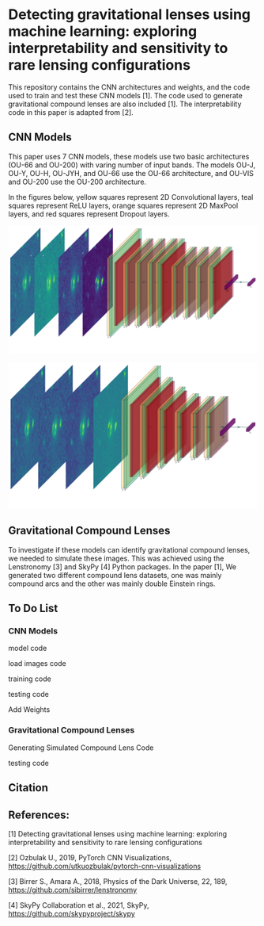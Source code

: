 # Detecting gravitational lenses using machine learning: exploring interpretability and sensitivity to rare lensing configurations
This repository contains the CNN architectures and weights, and the code used to train and test these CNN models [1]. The code used to generate gravitational compound lenses are also included [1]. The interpretability code in this paper is adapted from [2]. 


## CNN Models
This paper uses 7 CNN models, these models use two basic architectures (OU-66 and OU-200) with varing number of input bands. The models OU-J, OU-Y, OU-H, OU-JYH, and OU-66 use the OU-66 architecture, and OU-VIS and OU-200 use the OU-200 architecture. 

In the figures below, yellow squares represent 2D Convolutional layers, teal squares represent ReLU layers, orange squares represent 2D MaxPool layers, and red squares represent Dropout layers.

![OU-66](https://github.com/JoshWilde/LensFindery-McLensFinderFace/blob/main/OU-66_3-1.png)


![OU-200](https://github.com/JoshWilde/LensFindery-McLensFinderFace/blob/main/OU-200-4BANDS-CLEAR_3-1.png)



## Gravitational Compound Lenses
To investigate if these models can identify gravitational compound lenses, we needed to simulate these images. This was achieved using the Lenstronomy [3] and SkyPy [4] Python packages. In the paper [1], We generated two different compound lens datasets, one was mainly compound arcs and the other was mainly double Einstein rings.



## To Do List
### CNN Models
model code

load images code

training code

testing code

Add Weights

### Gravitational Compound Lenses
Generating Simulated Compound Lens Code

testing code



## Citation


## References:
[1] Detecting gravitational lenses using machine learning: exploring interpretability and sensitivity to rare lensing configurations

[2] Ozbulak U., 2019, PyTorch CNN Visualizations, https://github.com/utkuozbulak/pytorch-cnn-visualizations 

[3] Birrer S., Amara A., 2018, Physics of the Dark Universe, 22, 189, https://github.com/sibirrer/lenstronomy

[4] SkyPy Collaboration et al., 2021, SkyPy, https://github.com/skypyproject/skypy
